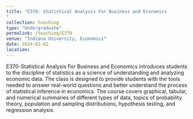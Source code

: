 ```yaml
---
title: "E370: Statistical Analysis For Business and Economics
"
collection: teaching
type: "Undergraduate"
permalink: /teaching/E370
venue: "Indiana University, Economics"
date: 2024-01-01
location: 
---
```


E370-Statistical Analysis For Business and Economics introduces students to the discipline 
of statistics as a science of understanding and analyzing economic data. The class is designed to 
provide students with the tools needed to answer real-world questions and better understand the process of statistical inference in  economics. 
The course covers graphical, tabular, and numerical summaries of different types of data, topics of probability theory, population and sampling distributions, hypothesis testing, and regression analysis.

